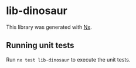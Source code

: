 # lib-dinosaur

This library was generated with [Nx](https://nx.dev).

## Running unit tests

Run `nx test lib-dinosaur` to execute the unit tests.
